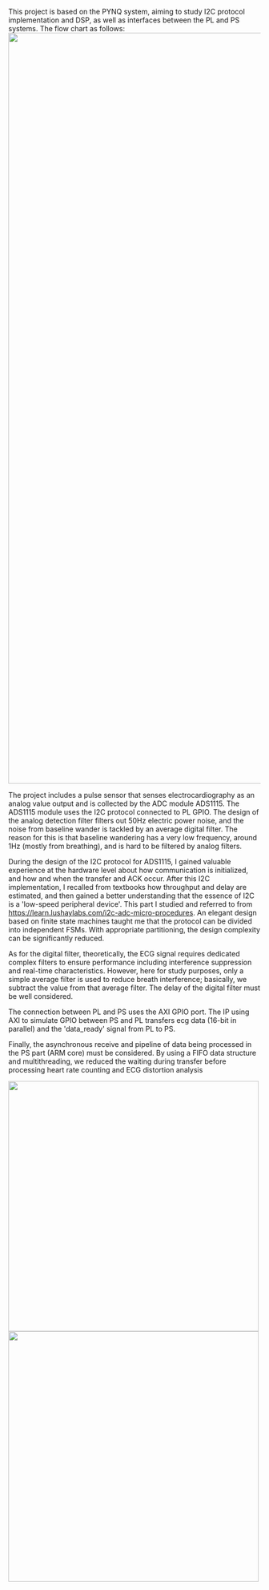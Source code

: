 This project is based on the PYNQ system, aiming to study I2C protocol implementation and DSP, as well as interfaces between the PL and PS systems. 
The flow chart as follows:
<img src="https://github.com/taiqianguo/ecg-analyzer/assets/58079218/2ad5b471-5799-4b62-b675-cfbf6f5c27da" width="1500">

The project includes a pulse sensor that senses electrocardiography as an analog value output and is collected by the ADC module ADS1115. The ADS1115 module uses the I2C protocol connected to PL GPIO. The design of the analog detection filter filters out 50Hz electric power noise, and the noise from baseline wander is tackled by an average digital filter. The reason for this is that baseline wandering has a very low frequency, around 1Hz (mostly from breathing), and is hard to be filtered by analog filters.

During the design of the I2C protocol for ADS1115, I gained valuable experience at the hardware level about how communication is initialized, and how and when the transfer and ACK occur. After this I2C implementation, I recalled from textbooks how throughput and delay are estimated, and then gained a better understanding that the essence of I2C is a 'low-speed peripheral device'. This part I studied and referred to from https://learn.lushaylabs.com/i2c-adc-micro-procedures. An elegant design based on finite state machines taught me that the protocol can be divided into independent FSMs. With appropriate partitioning, the design complexity can be significantly reduced.

As for the digital filter, theoretically, the ECG signal requires dedicated complex filters to ensure performance including interference suppression and real-time characteristics. However, here for study purposes, only a simple average filter is used to reduce breath interference; basically, we subtract the value from that average filter. The delay of the digital filter must be well considered.

The connection between PL and PS uses the AXI GPIO port. The IP using AXI to simulate GPIO between PS and PL transfers ecg data (16-bit in parallel) and the 'data_ready' signal from PL to PS.

Finally, the asynchronous receive and pipeline of data being processed in the PS part (ARM core) must be considered. By using a FIFO data structure and multithreading, we reduced the waiting during transfer before processing heart rate counting and ECG distortion analysis

<img src="https://github.com/taiqianguo/ecg-analyzer/assets/58079218/fad51e88-98e7-48bc-8ea6-06905d269466" width="500">
<img src="https://github.com/taiqianguo/ecg-analyzer/assets/58079218/fb45d1e0-aa4d-4125-98d8-66aeae5b1673" width="500">




